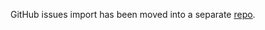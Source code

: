 GitHub issues import has been moved into a separate [repo](https://github.com/IQAndreas/github-issues-import).

